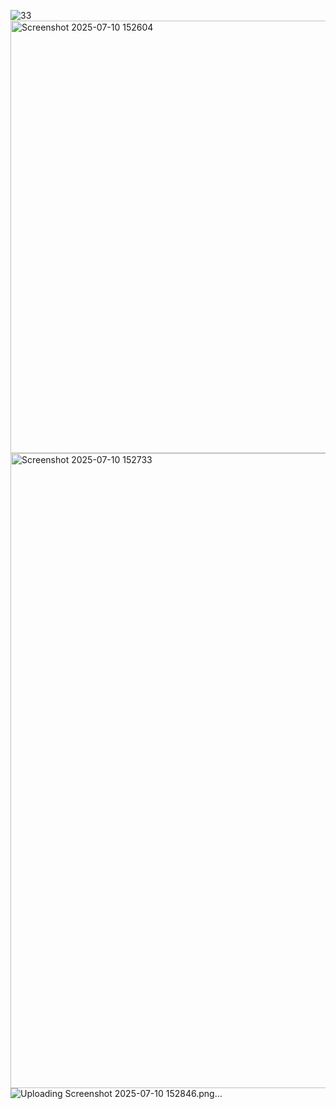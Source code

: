

![33](https://github.com/user-attachments/assets/6f9b9367-1424-4cb1-8f8e-081ace8f6ad4)
<img width="1884" height="692" alt="Screenshot 2025-07-10 152604" src="https://github.com/user-attachments/assets/e9ee8d7a-a24c-49b3-bdf7-be96ff09e7ff" />
<img width="1633" height="1016" alt="Screenshot 2025-07-10 152733" src="https://github.com/user-attachments/assets/6c0c6d96-db29-412e-ac29-6ccaa4fb6847" />
![Uploading Screenshot 2025-07-10 152846.png…]()
